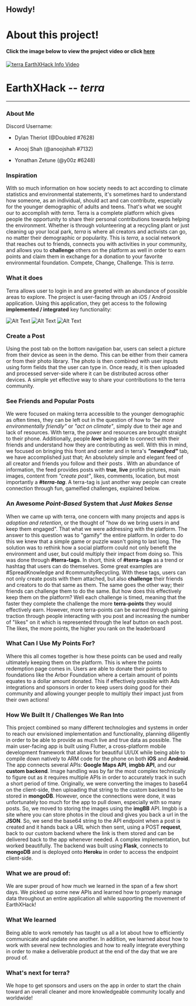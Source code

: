 ## **Howdy!**

# About this project!

#### Click the image below to view the project video or click [here](https://www.youtube.com/watch?v=RCPPRbW1Fzc)

[![terra EarthXHack Info Video](http://img.youtube.com/vi/RCPPRbW1Fzc/0.jpg)](https://www.youtube.com/watch?v=RCPPRbW1Fzc "terra EarthXHack Video")

# EarthXHack -- *terra*

* * *

### About Me

Discord Username:

-   Dylan Theriot (@Doubled #7628)

-   Anooj Shah (@anoojshah #7132)

-   Yonathan Zetune (@y00z #6248)
    

### Inspiration

With so much information on how society needs to act according to climate statistics and environmental statements, it's sometimes hard to understand how someone, as an individual, should act and can contribute, especially for the younger demographic of adults and teens. That's what we sought our to accomplish with *terra*. Terra is a complete platform which gives people the opportunity to share their personal contributions towards helping the environment. Whether is through volunteering at a recycling plant or just cleaning up your local park, *terra* is where all creators and activists can go, no matter their demographic or popularity. This is *terra*, a social network that reaches out to friends, connects you with activities in your community, and allows you to **challenge** others on the platform as well in order to earn points and claim them in exchange for a donation to your favorite environmental foundation. Compete, Change, Challenge. This is *terra*.

### What it does

Terra allows user to login in and are greeted with an abundance of possible areas to explore. The project is user-facing through an iOS / Android application. Using this application, they get access to the following **implemented / integrated** key functionality:

![Alt Text](https://media.giphy.com/media/cj8ZgXcy7UkdHk9pfd/giphy.gif)
![Alt Text](https://media.giphy.com/media/ih4FaM5QDCsxifD6eN/giphy.gif)
![Alt Text](https://media.giphy.com/media/S5VCqIbHKsfZ7nbUei/giphy.gif)

### Create a Post
    
Using the post tab on the bottom navigation bar, users can select a picture from their device as seen in the demo. This can be either from their camera or from their photo library. The photo is then combined with user inputs using form fields that the user can type in. Once ready, it is then uploaded and processed server-side where it can be distributed across other devices. A simple yet effective way to share your contributions to the terra community.

### See Friends and Popular Posts
    
We were focused on making terra accessible to the younger demographic as often times, they can be left out in the question of how to *"be more environmentally friendly"* or *"act on climate"*, simply due to their age and lack of resources. With terra, the power and resources are brought straight to their phone. Additionally, people ***love*** being able to connect with their friends and understand how they are contributing as well. With this in mind, we focused on bringing this front and center and in terra's ***"newsfeed"*** tab, we have accomplished just that; An absolutely simple and elegant feed of all creator and friends you follow and their posts . With an abundance of information, the feed provides posts with **true**, **live** profile pictures, main images, content from *"create post"*, likes, comments, location, but most importantly a ***#terra-tag***. A terra-tag is just another way people can create connection through fun, gameified challenges, explained below.
        
### An Awesome *Point-Based* System that *Just Makes Sense*
    
When we came up with terra, one concern with many projects and apps is *adoption and retention*, or the thought of "how do we bring users in and keep them engaged". That what we were addressing with the platform. The answer to this question was to "gamify" the entire platform. In order to do this we knew that a simple game or puzzle wasn't going to last long. The solution was to rethink how a social platform could not only benefit the environment and user, but could multiply their impact from doing so. This was done through **#terra-tags**. In short, think of **#terra-tags** as a trend or hashtag that users can do themselves. Some great examples are #SpreadKnowledge and #communityRecycling. With these tags, users can not only create posts with them attached, but also **challenge** their friends and creators to do that same as them. The same goes the other way; their friends can challenge them to do the same. But how does this effectively keep them on the platform? Well each challenge is timed, meaning that the faster they complete the challenge the more **terra-points** they would effectively earn. However, more terra-points can be earned through gaining traction through people interacting with you post and increasing the number of "likes" on it which is represented through the leaf button on each post. The likes, the more points, the higher you rank on the leaderboard
        
### What Can I Use My Points For?

Where this all comes together is how these points can be used and really ultimately keeping them on the platform. This is where the points redemption page comes in. Users are able to donate their points to foundations like the Arbor Foundation where a certain amount of points equates to a dollar amount donated. This if effectively possible with Ads integrations and sponsors in order to keep users doing good for their community and allowing younger people to multiply their impact just from their own actions!
        
### How We Built It / Challenges We Ran Into

This project combined so many different technologies and systems in order to reach our envisioned implementation and functionality, planning diligently in order to be able to provide as much live and true data as possible. The main user-facing app is built using Flutter, a cross-platform mobile development framework that allows for beautiful UI/UX while being able to compile down natively to ARM code for the phone on both **iOS** and **Android**. The app connects several APIs: **Google Maps API**, **imgbb API**, and our **custom backend**. Image handling was by far the most complex technically to figure out as it requires multiple APIs in order to accurately track in such a short period of time. Originally, we were converting the images to base64 on the client-side, then uploading that string to the custom backend to be stored in **mongoDB**. However, once the connections were done, it was unfortunately too much for the app to pull down, especially with so many posts. So, we moved to storing the images using the **imgBB** API. Imgbb is a site where you can store photos in the cloud and gives you back a url in the **JSON**. So, we send the base64 string to the API endpoint when a post is created and it hands back a URL which then sent, using a POST **request**, back to our custom backend where the link is them stored and can be delivered back to the app whenever needed. A complex implementation, but worked beautifully. The backend was built using **Flask**, connects to **mongoDB** and is deployed onto **Heroku** in order to access the endpoint client-side.
  

### What we are proud of:

We are super proud of how much we learned in the span of a few short days. We picked up some new APIs and learned how to properly manage data throughout an entire application all while supporting the movement of EarthXHack!

### What We learned

Being able to work remotely has taught us all a lot about how to efficiently communicate and update one another. In addition, we learned about how to work with several new technologies and how to really integrate everything in order to make a deliverable product at the end of the day that we are proud of.

### What's next for terra?

We hope to get sponsors and users on the app in order to start the chain toward an overall cleaner and more knowledgeable community locally and worldwide!